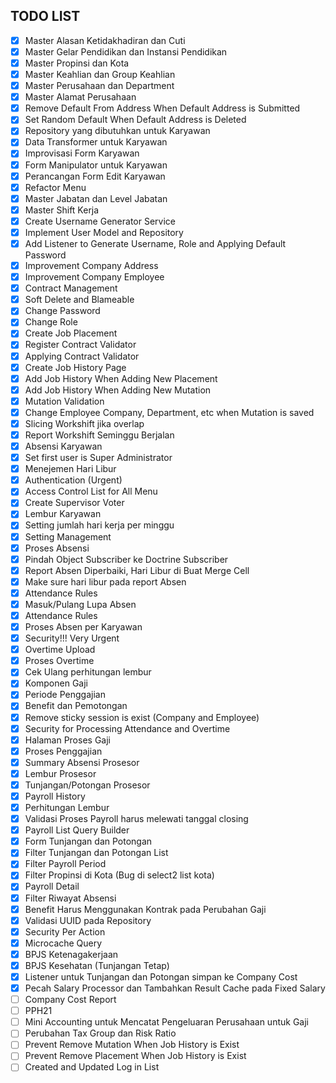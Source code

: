 ## TODO LIST

- [X] Master Alasan Ketidakhadiran dan Cuti
- [X] Master Gelar Pendidikan dan Instansi Pendidikan
- [X] Master Propinsi dan Kota
- [X] Master Keahlian dan Group Keahlian
- [X] Master Perusahaan dan Department
- [X] Master Alamat Perusahaan
- [X] Remove Default From Address When Default Address is Submitted
- [X] Set Random Default When Default Address is Deleted
- [X] Repository yang dibutuhkan untuk Karyawan
- [X] Data Transformer untuk Karyawan
- [X] Improvisasi Form Karyawan
- [X] Form Manipulator untuk Karyawan
- [X] Perancangan Form Edit Karyawan
- [X] Refactor Menu
- [X] Master Jabatan dan Level Jabatan
- [X] Master Shift Kerja
- [X] Create Username Generator Service
- [X] Implement User Model and Repository
- [X] Add Listener to Generate Username, Role and Applying Default Password
- [X] Improvement Company Address
- [X] Improvement Company Employee
- [X] Contract Management
- [X] Soft Delete and Blameable
- [X] Change Password
- [X] Change Role
- [X] Create Job Placement
- [X] Register Contract Validator
- [X] Applying Contract Validator
- [X] Create Job History Page
- [X] Add Job History When Adding New Placement
- [X] Add Job History When Adding New Mutation
- [X] Mutation Validation
- [X] Change Employee Company, Department, etc when Mutation is saved
- [X] Slicing Workshift jika overlap
- [X] Report Workshift Seminggu Berjalan
- [X] Absensi Karyawan
- [X] Set first user is Super Administrator
- [X] Menejemen Hari Libur
- [X] Authentication (Urgent)
- [X] Access Control List for All Menu
- [X] Create Supervisor Voter
- [X] Lembur Karyawan
- [X] Setting jumlah hari kerja per minggu
- [X] Setting Management
- [X] Proses Absensi
- [X] Pindah Object Subscriber ke Doctrine Subscriber
- [X] Report Absen Diperbaiki, Hari Libur di Buat Merge Cell
- [X] Make sure hari libur pada report Absen
- [X] Attendance Rules
- [X] Masuk/Pulang Lupa Absen
- [X] Attendance Rules
- [X] Proses Absen per Karyawan
- [X] Security!!! Very Urgent
- [X] Overtime Upload
- [X] Proses Overtime
- [X] Cek Ulang perhitungan lembur
- [X] Komponen Gaji
- [X] Periode Penggajian
- [X] Benefit dan Pemotongan
- [X] Remove sticky session is exist (Company and Employee)
- [X] Security for Processing Attendance and Overtime
- [X] Halaman Proses Gaji
- [X] Proses Penggajian
- [X] Summary Absensi Prosesor
- [X] Lembur Prosesor
- [X] Tunjangan/Potongan Prosesor
- [X] Payroll History
- [X] Perhitungan Lembur
- [X] Validasi Proses Payroll harus melewati tanggal closing
- [X] Payroll List Query Builder
- [X] Form Tunjangan dan Potongan
- [X] Filter Tunjangan dan Potongan List
- [X] Filter Payroll Period
- [X] Filter Propinsi di Kota (Bug di select2 list kota)
- [X] Payroll Detail
- [X] Filter Riwayat Absensi
- [X] Benefit Harus Menggunakan Kontrak pada Perubahan Gaji
- [X] Validasi UUID pada Repository
- [X] Security Per Action
- [X] Microcache Query
- [X] BPJS Ketenagakerjaan
- [X] BPJS Kesehatan (Tunjangan Tetap)
- [X] Listener untuk Tunjangan dan Potongan simpan ke Company Cost
- [X] Pecah Salary Processor dan Tambahkan Result Cache pada Fixed Salary
- [ ] Company Cost Report
- [ ] PPH21
- [ ] Mini Accounting untuk Mencatat Pengeluaran Perusahaan untuk Gaji
- [ ] Perubahan Tax Group dan Risk Ratio
- [ ] Prevent Remove Mutation When Job History is Exist
- [ ] Prevent Remove Placement When Job History is Exist
- [ ] Created and Updated Log in List
